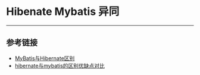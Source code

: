 # Hibenate Mybatis 异同
***

## 参考链接
- [MyBatis与Hibernate区别](https://blog.csdn.net/eff666/article/details/71332386)
- [hibernate与mybatis的区别优缺点对比](https://blog.csdn.net/qq_23994787/article/details/77148306)